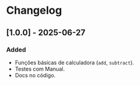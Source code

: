 # Changelog  

## [1.0.0] - 2025-06-27  
### Added  
- Funções básicas de calculadora (`add`, `subtract`).  
- Testes com Manual.  
- Docs no código.  